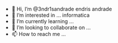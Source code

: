- 👋 Hi, I’m @3ndr1sandrade endris andrade
- 👀 I’m interested in ... informatica
- 🌱 I’m currently learning ... 
- 💞️ I’m looking to collaborate on ...
- 📫 How to reach me ...

<!---
3ndr1sandrade/3ndr1sandrade is a ✨ special ✨ repository because its `README.md` (this file) appears on your GitHub profile.
You can click the Preview link to take a look at your changes.
--->
